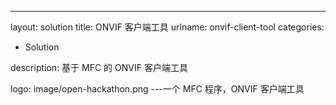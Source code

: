 ---
layout: solution
title: ONVIF 客户端工具
urlname: onvif-client-tool
categories:
  - Solution

description: 基于 MFC 的 ONVIF 客户端工具

logo: image/open-hackathon.png
---一个 MFC 程序，ONVIF 客户端工具
